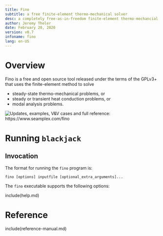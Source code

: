 ```yaml
---
title: Fino
subtitle: a free finite-element thermo-mechanical solver
desc: a completely free-as-in-freedom finite-element thermo-mechancial solver desinged and implemented following the UNIX principles
author: Jeremy Theler
date: February 20, 2020
version: v0.7
infoname: fino
lang: en-US
---
```


# Overview


Fino is a free and open source tool released under the terms of the GPLv3+ that uses the finite-element method to solve

 * steady-state thermo-mechanical problems, or
 * steady or transient heat conduction problems, or
 * modal analysis problems.

![Updates, examples, V&V cases and full reference: <https://www.seamplex.com/fino>](fino-logo)


# Running `blackjack`

## Invocation

The format for running the `fino` program is:

```
fino [options] inputfile [optional_extra_arguments]...
```

The `fino` executable supports the following options:


include(help.md)

# Reference

include(reference-manual.md)

